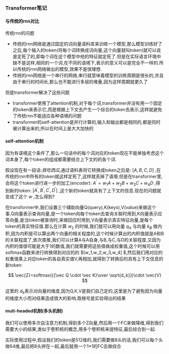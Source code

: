 ### Transformer笔记

#### 与传统的rnn对比

传统rnn的问题

* 传统的rnn网络是通过固定的词向量语料库来训练一个模型,那么模型训练好了之后,每个输入的token(将每个词转换成词向量,这个向量就叫token)就可以说是定死了的,即每个词在这个模型中他的特征就定死了.但是在实际语言环境中缺不是这样,相同的一个词,在不同的语境下,表示的意义可以是完全不一样的.所以传统的rnn网络做出的模型,效果不是很理想.
* 传统的rnn网络是一个串行的网络,串行就意味着模型的训练周期是很长的,并且由于串行的时间长,那么也不能进行多层的堆叠,因为这样周期就更久了

但是transformer解决了这些问题

* transformer使用了attention机制,对于每个词,transformer并没有用一个固定的token来表示它,而是根据上下文去产生一个综合的token去表示,这样就避免了传统rnn不能适应各种语境的问题
* transformer的self-attention是并行计算的,输入和输出都是相同的,都是同时被计算出来的,所以在时间上是大大加快的

#### self-attention机制

因为有语境这个条件了,那么一句话中的每个词对应的token现在不能单独考虑这个词本身了,每个token的组成都需要结合上下文的的各个词.

假设现在有一段话:$我吃西瓜$,通过语料表将它转换成token之后是: $[A,B,C,D]$ ,在传统的rnn中所有的token就这样定死了,这样就丢掉了语境.但是在transformer里,会将这个token进行进一步的加工(encoder): $A^\prime=w_1A+w_2B+w_3C+w_4D$ ,得到新的token: $[A^\prime,B^\prime,C^\prime,D^\prime]$  ,这个新的token就具有了上下文的信息.现在的问题就变成了这个 $w$ ,怎么得到?

在transformer中,我们设置三个辅助向量Q(query),K(keys),V(value)来做这个事,Q向量表示查询向量,是一个token向每个token去查询关联时用到,K向量表示应答向量,是当token被查询时,来做回应时用到,V向量表示真实特征向量,是每个token的真实特征值.那么在计算 $w_2$ 的时候,我们就可以用向量 $q_A$ 与向量 $k_B$ 做内积,因为内积是可以算出两个向量的相关程度的,这个时候计算出的内积值就是A和B的关联程度了,依次类推,我们可以计算A与A自身,与B,与C,与D的关联程度.又因为内积的值很可能是大于1的数值,我们就需要把这些值做成权重值,这个时候可以用softmax函数来进行转换得到对应的的   $[w_1,w_2,w_3,w_4] $,然后我们用对应的权重值乘上对应token的各自真实值V,再相加,就得到了转换后的具有上下文信息的新token:

$$
\vec{Z}=softmax({{\vec Q \cdot \vec K}\over \sqrt{d_k}})\cdot \vec{V}
$$

这里的 $d_k$表示对向量的维度,因为Q,K,V是我们自己定的,这里是为了避免因为向量的维度大小而对结果造成很大的影响,取根号是实验得出的结果

#### muti-headed机制(多头机制)

我们可以使用多次自注意力机制,得到多个Z向量,然后用一个FC来做降维,得到我们需要大小的结果,类似于卷积核的概念,用多个卷积核来提特征,最后综合到一起.

实际使用过程中,假设我们的token是512维的,我们需要做8头的话,我们可以每个头做64维,最后把8头拼在一起,最后就用一个1*1的FC去做综合
